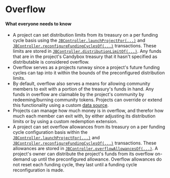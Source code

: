 # Overflow

#### What everyone needs to know

* A project can set distribution limits from its treasury on a per funding cycle basis using the [`JBController.launchProjectFor(...)`](../../specifications/contracts/or-controllers/jbcontroller/write/launchprojectfor.md) and [`JBController.reconfigureFundingCyclesOf(...)`](../../specifications/contracts/or-controllers/jbcontroller/write/reconfigurefundingcyclesof.md) transactions. These limits are stored in [`JBController.distributionLimitOf(...)`](../../specifications/contracts/or-controllers/jbcontroller/read/distributionlimitof.md). Any funds that are in the project's Candybox treasury that it hasn't specified as distributable is considered overflow.
* Overflow serves as a projects runway since a project's future funding cycles can tap into it within the bounds of the preconfigured distribution limits.
* By default, overflow also serves a means for allowing community members to exit with a portion of the treasury's funds in hand. Any funds in overflow are claimable by the project's community by redeeming/burning community tokens. Projects can override or extend this functionality using a custom [data source](data-source.md).
* Projects can manage how much money is in overflow, and therefor how much each member can exit with, by either adjusting its distribution limits or by using a custom redemption extension.
* A project can set overflow allowances from its treasury on a per funding cycle configuration basis within the [`JBController.launchProjectFor(...)`](../../specifications/contracts/or-controllers/jbcontroller/write/launchprojectfor.md) and [`JBController.reconfigureFundingCyclesOf(...)`](../../specifications/contracts/or-controllers/jbcontroller/write/reconfigurefundingcyclesof.md) transactions. These allowances are stored in [`JBController.overflowAllowancesOf(...)`](../../specifications/contracts/or-controllers/jbcontroller/read/overflowallowanceof.md). A project's owner can distribute the project's funds from its overflow on-demand up until the preconfigured allowance. Overflow allowances do not reset each funding cycle, they last until a funding cycle reconfiguration is made.

